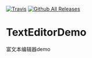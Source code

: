 [![Travis](https://img.shields.io/travis/rust-lang/rust.svg)](https://github.com/montycoding/TextEditorDemo)
[![Github All Releases](https://img.shields.io/github/downloads/atom/atom/total.svg)](https://github.com/montycoding/TextEditorDemo.git)
# TextEditorDemo
富文本编辑器demo

